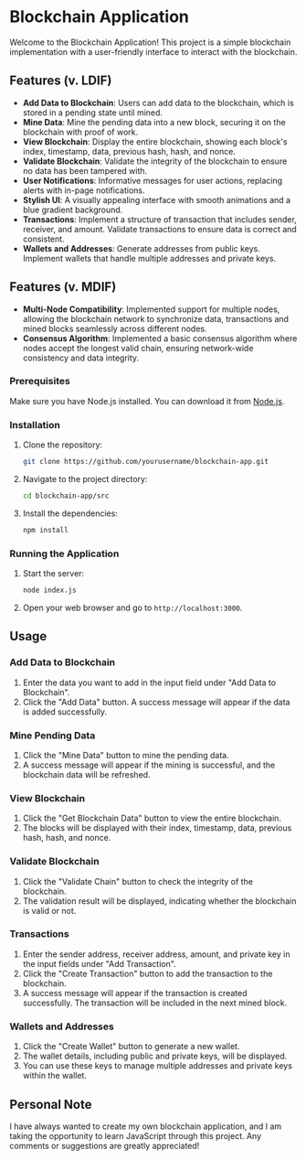 # Blockchain Application

Welcome to the Blockchain Application! This project is a simple blockchain implementation with a user-friendly interface to interact with the blockchain.

## Features (v. LDIF)

- **Add Data to Blockchain**: Users can add data to the blockchain, which is stored in a pending state until mined.
- **Mine Data**: Mine the pending data into a new block, securing it on the blockchain with proof of work.
- **View Blockchain**: Display the entire blockchain, showing each block's index, timestamp, data, previous hash, hash, and nonce.
- **Validate Blockchain**: Validate the integrity of the blockchain to ensure no data has been tampered with.
- **User Notifications**: Informative messages for user actions, replacing alerts with in-page notifications.
- **Stylish UI**: A visually appealing interface with smooth animations and a blue gradient background.
- **Transactions**: Implement a structure of transaction that includes sender, receiver, and amount. Validate transactions to ensure data is correct and consistent.
- **Wallets and Addresses**: Generate addresses from public keys. Implement wallets that handle multiple addresses and private keys.

## Features (v. MDIF)

- **Multi-Node Compatibility**: Implemented support for multiple nodes, allowing the blockchain network to synchronize data, transactions and mined blocks seamlessly across different nodes.
- **Consensus Algorithm**: Implemented a basic consensus algorithm where nodes accept the longest valid chain, ensuring network-wide consistency and data integrity.

### Prerequisites

Make sure you have Node.js installed. You can download it from [Node.js](https://nodejs.org/).

### Installation

1. Clone the repository:

    ```sh
    git clone https://github.com/yourusername/blockchain-app.git
    ```

2. Navigate to the project directory:

    ```sh
    cd blockchain-app/src
    ```

3. Install the dependencies:

    ```sh
    npm install
    ```

### Running the Application

1. Start the server:

    ```sh
    node index.js
    ```

2. Open your web browser and go to `http://localhost:3000`.

## Usage

### Add Data to Blockchain

1. Enter the data you want to add in the input field under "Add Data to Blockchain".
2. Click the "Add Data" button. A success message will appear if the data is added successfully.

### Mine Pending Data

1. Click the "Mine Data" button to mine the pending data.
2. A success message will appear if the mining is successful, and the blockchain data will be refreshed.

### View Blockchain

1. Click the "Get Blockchain Data" button to view the entire blockchain.
2. The blocks will be displayed with their index, timestamp, data, previous hash, hash, and nonce.

### Validate Blockchain

1. Click the "Validate Chain" button to check the integrity of the blockchain.
2. The validation result will be displayed, indicating whether the blockchain is valid or not.

### Transactions

1. Enter the sender address, receiver address, amount, and private key in the input fields under "Add Transaction".
2. Click the "Create Transaction" button to add the transaction to the blockchain.
3. A success message will appear if the transaction is created successfully. The transaction will be included in the next mined block.

### Wallets and Addresses

1. Click the "Create Wallet" button to generate a new wallet.
2. The wallet details, including public and private keys, will be displayed.
3. You can use these keys to manage multiple addresses and private keys within the wallet.

## Personal Note

I have always wanted to create my own blockchain application, and I am taking the opportunity to learn JavaScript through this project. Any comments or suggestions are greatly appreciated!
